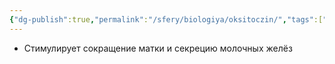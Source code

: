 ```yaml
---
{"dg-publish":true,"permalink":"/sfery/biologiya/oksitoczin/","tags":["Анатомия"]}
---
```


-  Стимулирует сокращение матки и секрецию молочных желёз